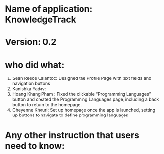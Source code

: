 # Name of application: KnowledgeTrack
# Version: 0.2

# who did what:
1. Sean Reece Calantoc: Designed the Profile Page with text fields and navigation buttons 
2. Kanishka Yadav: 
3. Hoang Khang Pham : Fixed the clickable “Programming Languages” button and created the Programming Languages page, including a back button to return to the homepage.
3. Cheyenne Khouri: Set up homepage once the app is launched, setting up buttons to navigate to define programming languages


# Any other instruction that users need to know:



